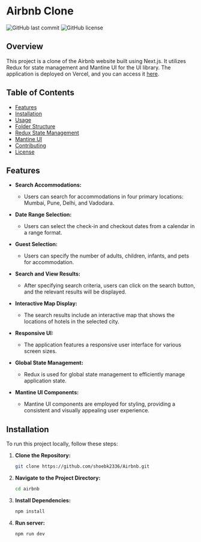 # Airbnb Clone

![GitHub last commit](https://img.shields.io/github/last-commit/shoebk2336/airbnb)
![GitHub license](https://img.shields.io/github/license/shoebk2336/airbnb)

## Overview

This project is a clone of the Airbnb website built using Next.js. It utilizes Redux for state management and Mantine UI for the UI library. The application is deployed on Vercel, and you can access it [here](https://airbnb-wilp.vercel.app/).

## Table of Contents

- [Features](#features)
- [Installation](#installation)
- [Usage](#usage)
- [Folder Structure](#folder-structure)
- [Redux State Management](#redux-state-management)
- [Mantine UI](#mantine-ui)
- [Contributing](#contributing)
- [License](#license)

## Features

- **Search Accommodations:**
  - Users can search for accommodations in four primary locations: Mumbai, Pune, Delhi, and Vadodara.

- **Date Range Selection:**
  - Users can select the check-in and checkout dates from a calendar in a range format.

- **Guest Selection:**
  - Users can specify the number of adults, children, infants, and pets for accommodation.

- **Search and View Results:**
  - After specifying search criteria, users can click on the search button, and the relevant results will be displayed.

- **Interactive Map Display:**
  - The search results include an interactive map that shows the locations of hotels in the selected city.

- **Responsive UI:**
  - The application features a responsive user interface for various screen sizes.

- **Global State Management:**
  - Redux is used for global state management to efficiently manage application state.

- **Mantine UI Components:**
  - Mantine UI components are employed for styling, providing a consistent and visually appealing user experience.


## Installation

To run this project locally, follow these steps:

1. **Clone the Repository:**
   ```bash
   git clone https://github.com/shoebk2336/Airbnb.git
2. **Navigate to the Project Directory:**
   ```bash
   cd airbnb
3. **Install Dependencies:**
   ```bash
   npm install
4. **Run server:**
   ```bash
   npm run dev
